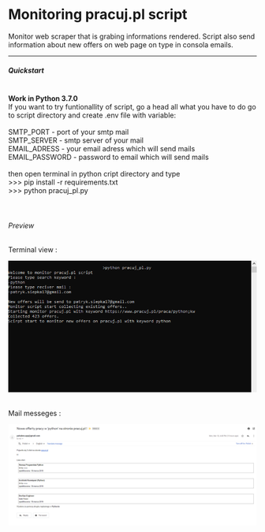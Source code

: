 # Monitoring pracuj.pl script

Monitor web scraper that is grabing informations rendered. Script also send information about new offers on web page on type in consola emails.

<hr>

<h5>Quickstart</h5>
<br>
<b>Work in Python 3.7.0</b><br>
If you want to try funtionallity of script, go a head all what you have to do go to script directory and create .env file with variable: 
<br><br>
SMTP_PORT - port of your smtp mail <br>
SMTP_SERVER - smtp server of your mail <br>
EMAIL_ADRESS - your email adress which will send mails <br>
EMAIL_PASSWORD -  password to email which will send mails<br>
 <br>
 then open terminal in python cript directory and type<br>
 >>> pip install -r requirements.txt<br>
 >>> python pracuj_pl.py<br>
 <br><br>
 <h6>Preview</h6>
<p>Terminal view :</p>
 <img src="img/cmd.PNG" alt="terminal view">
 <br><br>
<p>Mail messeges :</p>
 <img src="img/mail.PNG" alt="terminal view">
